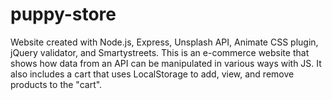 # puppy-store

Website created with Node.js, Express, Unsplash API, Animate CSS plugin, jQuery validator, and Smartystreets. 
This is an e-commerce website that shows how data from an API can be manipulated in various ways with JS. It also includes a cart that uses LocalStorage to add, view, and remove products to the "cart".
